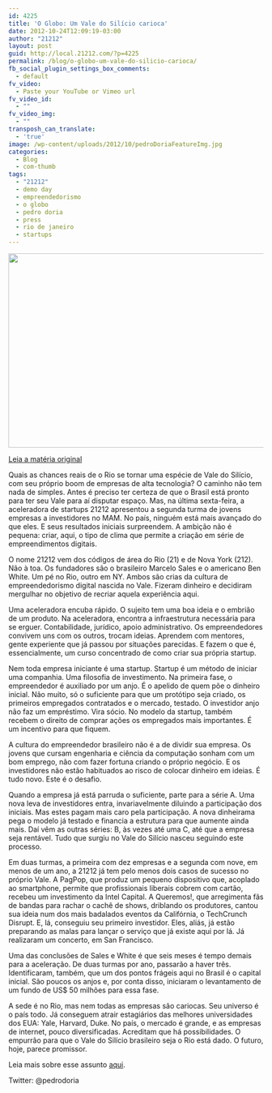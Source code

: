 ```yaml
---
id: 4225
title: 'O Globo: Um Vale do Silício carioca'
date: 2012-10-24T12:09:19-03:00
author: "21212"
layout: post
guid: http://local.21212.com/?p=4225
permalink: /blog/o-globo-um-vale-do-silicio-carioca/
fb_social_plugin_settings_box_comments:
  - default
fv_video:
  - Paste your YouTube or Vimeo url
fv_video_id:
  - ""
fv_video_img:
  - ""
transposh_can_translate:
  - 'true'
image: /wp-content/uploads/2012/10/pedroDoriaFeatureImg.jpg
categories:
  - Blog
  - com-thumb
tags:
  - "21212"
  - demo day
  - empreendedorismo
  - o globo
  - pedro doria
  - press
  - rio de janeiro
  - startups
---
```

<img class="aligncenter size-full wp-image-4226" title="pedroDoria" src="http://local.21212.com/wp-content/uploads/2012/10/pedroDoria.png" alt="" width="540" height="383" srcset="http://localhost:8080/wp-content/uploads/2012/10/pedroDoria.png 540w, http://localhost:8080/wp-content/uploads/2012/10/pedroDoria-300x212.png 300w" sizes="(max-width: 540px) 100vw, 540px" />

<a title="O Globo" href="http://oglobo.globo.com/economia/um-vale-do-silicio-carioca-6487045" target="_blank">Leia a matéria original</a>

Quais as chances reais de o Rio se tornar uma espécie de Vale do Silício, com seu próprio boom de empresas de alta tecnologia? O caminho não tem nada de simples. Antes é preciso ter certeza de que o Brasil está pronto para ter seu Vale para aí disputar espaço. Mas, na última sexta-feira, a aceleradora de startups 21212 apresentou a segunda turma de jovens empresas a investidores no MAM. No país, ninguém está mais avançado do que eles. E seus resultados iniciais surpreendem. A ambição não é pequena: criar, aqui, o tipo de clima que permite a criação em série de empreendimentos digitais.

O nome 21212 vem dos códigos de área do Rio (21) e de Nova York (212). Não à toa. Os fundadores são o brasileiro Marcelo Sales e o americano Ben White. Um pé no Rio, outro em NY. Ambos são crias da cultura de empreendedorismo digital nascida no Vale. Fizeram dinheiro e decidiram mergulhar no objetivo de recriar aquela experiência aqui.

Uma aceleradora encuba rápido. O sujeito tem uma boa ideia e o embrião de um produto. Na aceleradora, encontra a infraestrutura necessária para se erguer. Contabilidade, jurídico, apoio administrativo. Os empreendedores convivem uns com os outros, trocam ideias. Aprendem com mentores, gente experiente que já passou por situações parecidas. E fazem o que é, essencialmente, um curso concentrado de como criar sua própria startup.

Nem toda empresa iniciante é uma startup. Startup é um método de iniciar uma companhia. Uma filosofia de investimento. Na primeira fase, o empreendedor é auxiliado por um anjo. É o apelido de quem põe o dinheiro inicial. Não muito, só o suficiente para que um protótipo seja criado, os primeiros empregados contratados e o mercado, testado. O investidor anjo não faz um empréstimo. Vira sócio. No modelo da startup, também recebem o direito de comprar ações os empregados mais importantes. É um incentivo para que fiquem.

A cultura do empreendedor brasileiro não é a de dividir sua empresa. Os jovens que cursam engenharia e ciência da computação sonham com um bom emprego, não com fazer fortuna criando o próprio negócio. E os investidores não estão habituados ao risco de colocar dinheiro em ideias. É tudo novo. Este é o desafio.

Quando a empresa já está parruda o suficiente, parte para a série A. Uma nova leva de investidores entra, invariavelmente diluindo a participação dos iniciais. Mas estes pagam mais caro pela participação. A nova dinheirama pega o modelo já testado e financia a estrutura para que aumente ainda mais. Daí vêm as outras séries: B, às vezes até uma C, até que a empresa seja rentável. Tudo que surgiu no Vale do Silício nasceu seguindo este processo.

Em duas turmas, a primeira com dez empresas e a segunda com nove, em menos de um ano, a 21212 já tem pelo menos dois casos de sucesso no próprio Vale. A PagPop, que produz um pequeno dispositivo que, acoplado ao smartphone, permite que profissionais liberais cobrem com cartão, recebeu um investimento da Intel Capital. A Queremos!, que arregimenta fãs de bandas para rachar o cachê de shows, driblando os produtores, cantou sua ideia num dos mais badalados eventos da Califórnia, o TechCrunch Disrupt. E, lá, conseguiu seu primeiro investidor. Eles, aliás, já estão preparando as malas para lançar o serviço que já existe aqui por lá. Já realizaram um concerto, em San Francisco.

Uma das conclusões de Sales e White é que seis meses é tempo demais para a aceleração. De duas turmas por ano, passarão a haver três. Identificaram, também, que um dos pontos frágeis aqui no Brasil é o capital inicial. São poucos os anjos e, por conta disso, iniciaram o levantamento de um fundo de US$ 50 milhões para essa fase.

A sede é no Rio, mas nem todas as empresas são cariocas. Seu universo é o país todo. Já conseguem atrair estagiários das melhores universidades dos EUA: Yale, Harvard, Duke. No país, o mercado é grande, e as empresas de internet, pouco diversificadas. Acreditam que há possibilidades. O empurrão para que o Vale do Silício brasileiro seja o Rio está dado. O futuro, hoje, parece promissor.

Leia mais sobre esse assunto [aqui](http://oglobo.globo.com/economia/um-vale-do-silicio-carioca-6487045#ixzz2ADzUh3S8).

Twitter: @pedrodoria